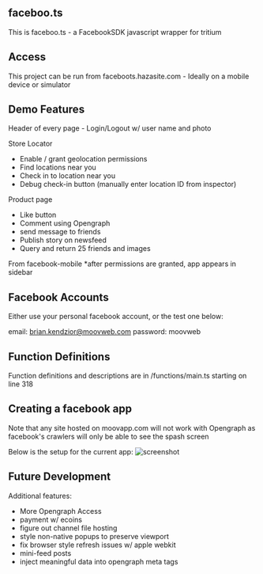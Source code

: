 ## faceboo.ts
This is faceboo.ts - a FacebookSDK javascript wrapper for tritium

## Access 
This project can be run from faceboots.hazasite.com - Ideally on a mobile
device or simulator

## Demo Features 
Header of every page - Login/Logout w/ user name and photo

Store Locator 
* Enable / grant geolocation permissions
* Find locations near you
* Check in to location near you
* Debug check-in button (manually enter location ID from inspector)

Product page  
* Like button
* Comment using Opengraph
* send message to friends
* Publish story on newsfeed
* Query and return 25 friends and images

From facebook-mobile
*after permissions are granted, app appears in sidebar

## Facebook Accounts
Either use your personal facebook account, or the test one below:

email: brian.kendzior@moovweb.com
password: moovweb

## Function Definitions
Function definitions and descriptions are in /functions/main.ts starting on
line 318

## Creating a facebook app
Note that any site hosted on moovapp.com will not work with Opengraph as
facebook's crawlers will only be able to see the spash screen

Below is the setup for the current app:
![screenshot](https://raw.github.com/bkendzior/faceboo.ts/master/fb_setup.jpg)

## Future Development
Additional features:
* More Opengraph Access
* payment w/ ecoins
* figure out channel file hosting
* style non-native popups to preserve viewport
* fix browser style refresh issues w/ apple webkit
* mini-feed posts
* inject meaningful data into opengraph meta tags

